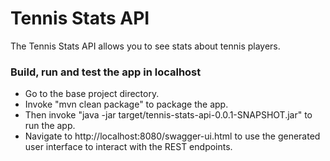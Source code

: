 <h1>Tennis Stats API</h1>
The Tennis Stats API allows you to see stats about tennis players.

<h3>Build, run and test the app in localhost</h3>
<ul>
    <li> Go to the base project directory.</li>
    <li> Invoke "mvn clean package" to package the app.</li>
    <li> Then invoke "java -jar target/tennis-stats-api-0.0.1-SNAPSHOT.jar" to run the app.</li>
    <li> Navigate to <a>http://localhost:8080/swagger-ui.html</a> to use the generated user interface to interact with the REST endpoints.</li>
</ul>

